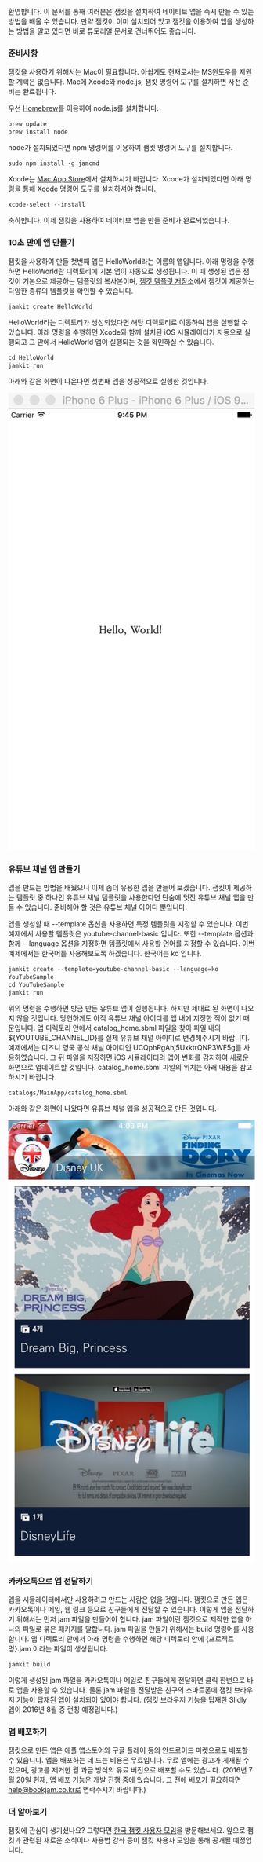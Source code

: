 환영합니다. 이 문서를 통해 여러분은 잼킷을 설치하여 네이티브 앱을 즉시 만들 수 있는 방법을 배울 수 있습니다. 만약 잼킷이 이미 설치되어 있고 잼킷을 이용하여 앱을 생성하는 방법을 알고 있다면 바로 튜토리얼 문서로 건너뛰어도 좋습니다.

### 준비사항

잼킷을 사용하기 위해서는 Mac이 필요합니다. 아쉽게도 현재로서는 MS윈도우를 지원할 계획은 없습니다. Mac에 Xcode와 node.js, 잼킷 명령어 도구를 설치하면 사전 준비는 완료됩니다. 

우선 [Homebrew](http://brew.sh/index_ko.html)를 이용하여 node.js를 설치합니다.

	brew update
	brew install node

node가 설치되었다면 npm 명령어를 이용하여 잼킷 명령어 도구를 설치합니다. 

	sudo npm install -g jamcmd

Xcode는 [Mac App Store](https://itunes.apple.com/kr/app/xcode/id497799835?mt=12)에서 설치하시기 바랍니다. Xcode가 설치되었다면 아래 명령을 통해 Xcode 명령어 도구를 설치하셔야 합니다.

	xcode-select --install

축하합니다. 이제 잼킷을 사용하여 네이티브 앱을 만들 준비가 완료되었습니다.

### 10초 만에 앱 만들기

잼킷을 사용하여 만들 첫번째 앱은 HelloWorld라는 이름의 앱입니다. 아래 명령을 수행하면 HelloWorld란 디렉토리에 기본 앱이 자동으로 생성됩니다. 이 때 생성된 앱은 잼킷이 기본으로 제공하는 템플릿의 복사본이며, [잼킷 템플릿 저장소](https://github.com/bookjam/jamkit-templates)에서 잼킷이 제공하는 다양한 종류의 템플릿을 확인할 수 있습니다.

	jamkit create HelloWorld

HelloWorld라는 디렉토리가 생성되었다면 해당 디렉토리로 이동하여 앱을 실행할 수 있습니다. 아래 명령을 수행하면 Xcode와 함께 설치된 iOS 시뮬레이터가 자동으로 실행되고 그 안에서 HelloWorld 앱이 실행되는 것을 확인하실 수 있습니다.

	cd HelloWorld
	jamkit run

아래와 같은 화면이 나온다면 첫번째 앱을 성공적으로 실행한 것입니다. 

![HelloWorld_Screenshot](images/HelloWorld.jpg)

### 유튜브 채널 앱 만들기

앱을 만드는 방법을 배웠으니 이제 좀더 유용한 앱을 만들어 보겠습니다. 잼킷이 제공하는 템플릿 중 하나인 유튜브 채널 템플릿을 사용한다면 단숨에 멋진 유튜브 채널 앱을 만들 수 있습니다. 준비해야 할 것은 유튜브 채널 아이디 뿐입니다. 

앱을 생성할 때 --template 옵션을 사용하면 특정 템플릿을 지정할 수 있습니다. 이번 예제에서 사용할 템플릿은 youtube-channel-basic 입니다. 또한 --template 옵션과 함께 --language 옵션을 지정하면 템플릿에서 사용할 언어를 지정할 수 있습니다. 이번 예제에서는 한국어를 사용해보도록 하겠습니다. 한국어는 ko 입니다.

	jamkit create --template=youtube-channel-basic --language=ko YouTubeSample
	cd YouTubeSample
	jamkit run

위의 명령을 수행하면 방금 만든 유튜브 앱이 실행됩니다. 하지만 제대로 된 화면이 나오지 않을 것입니다. 당연하게도 아직 유튜브 채널 아이디를 앱 내에 지정한 적이 없기 때문입니다. 앱 디렉토리 안에서 catalog_home.sbml 파일을 찾아 파일 내의 ${YOUTUBE_CHANNEL_ID}를 실제 유튜브 채널 아이디로 변경해주시기 바랍니다. 예제에서는 디즈니 영국 공식 채널 아이디인 UCQphRgAhj5UxktrQNP3WF5g를 사용하였습니다. 그 뒤 파일을 저장하면 iOS 시뮬레이터의 앱이 변화를 감지하여 새로운 화면으로 업데이트할 것입니다. catalog_home.sbml 파일의 위치는 아래 내용을 참고하시기 바랍니다.

	catalogs/MainApp/catalog_home.sbml

아래와 같은 화면이 나왔다면 유튜브 채널 앱을 성공적으로 만든 것입니다.

![YouTubeChannel_Screenshot](images/YouTubeChannel.jpg)

### 카카오톡으로 앱 전달하기

앱을 시뮬레이터에서만 사용하려고 만드는 사람은 없을 것입니다. 잼킷으로 만든 앱은 카카오톡이나 메일, 웹 링크 등으로 친구들에게 전달할 수 있습니다. 이렇게 앱을 전달하기 위해서는 먼저 jam 파일을 만들어야 합니다. jam 파일이란 잼킷으로 제작한 앱을 하나의 파일로 묶은 패키지를 말합니다. jam 파일을 만들기 위해서는 build 명령어를 사용합니다. 앱 디렉토리 안에서 아래 명령을 수행하면 해당 디렉토리 안에 {프로젝트명}.jam 이라는 파일이 생성됩니다.

	jamkit build

이렇게 생성된 jam 파일을 카카오톡이나 메일로 친구들에게 전달하면 클릭 한번으로 바로 앱을 사용할 수 있습니다. 물론 jam 파일을 전달받은 친구의 스마트폰에 잼킷 브라우저 기능이 탑재된 앱이 설치되어 있어야 합니다. (잼킷 브라우저 기능을 탑재한 Slidly 앱이 2016년 8월 중 런칭 예정입니다.)

### 앱 배포하기

잼킷으로 만든 앱은 애플 앱스토어와 구글 플레이 등의 안드로이드 마켓으로도 배포할 수 있습니다. 앱을 배포하는 데 드는 비용은 무료입니다. 무료 앱에는 광고가 게재될 수 있으며, 광고를 제거한 월 과금 방식의 유료 버전으로 배포할 수도 있습니다. (2016년 7월 20일 현재, 앱 배포 기능은 개발 진행 중에 있습니다. 그 전에 배포가 필요하다면 help@bookjam.co.kr로 연락주시기 바랍니다.)

### 더 알아보기

잼킷에 관심이 생기셨나요? 그렇다면 [한국 잼킷 사용자 모임](https://www.facebook.com/groups/1736390759957055)을 방문해보세요. 앞으로 잼킷과 관련된 새로운 소식이나 사용법 강좌 등이 잼킷 사용자 모임을 통해 공개될 예정입니다. 


